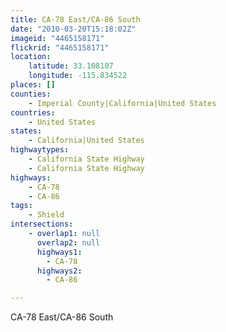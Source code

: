 ```yaml
---
title: CA-78 East/CA-86 South
date: "2010-03-20T15:18:02Z"
imageid: "4465158171"
flickrid: "4465158171"
location:
    latitude: 33.108107
    longitude: -115.834522
places: []
counties:
    - Imperial County|California|United States
countries:
    - United States
states:
    - California|United States
highwaytypes:
    - California State Highway
    - California State Highway
highways:
    - CA-78
    - CA-86
tags:
    - Shield
intersections:
    - overlap1: null
      overlap2: null
      highways1:
        - CA-78
      highways2:
        - CA-86

---
```

CA-78 East/CA-86 South